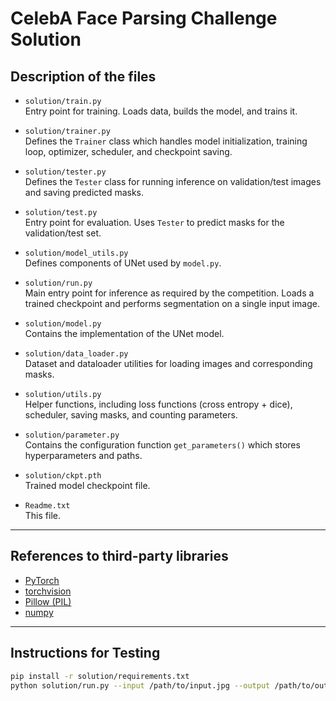 # CelebA Face Parsing Challenge Solution

## Description of the files

- `solution/train.py`  
  Entry point for training. Loads data, builds the model, and trains it.

- `solution/trainer.py`  
  Defines the `Trainer` class which handles model initialization, training loop, optimizer, scheduler, and checkpoint saving.

- `solution/tester.py`  
  Defines the `Tester` class for running inference on validation/test images and saving predicted masks.

- `solution/test.py`  
  Entry point for evaluation. Uses `Tester` to predict masks for the validation/test set.

- `solution/model_utils.py`  
  Defines components of UNet used by `model.py`.

- `solution/run.py`  
  Main entry point for inference as required by the competition. Loads a trained checkpoint and performs segmentation on a single input image.

- `solution/model.py`  
  Contains the implementation of the UNet model.

- `solution/data_loader.py`  
  Dataset and dataloader utilities for loading images and corresponding masks.

- `solution/utils.py`  
  Helper functions, including loss functions (cross entropy + dice), scheduler, saving masks, and counting parameters.

- `solution/parameter.py`  
  Contains the configuration function `get_parameters()` which stores hyperparameters and paths.

- `solution/ckpt.pth`  
  Trained model checkpoint file.

- `Readme.txt`  
  This file.

---

## References to third-party libraries

- [PyTorch](https://pytorch.org/)  
- [torchvision](https://pytorch.org/vision/stable/index.html)  
- [Pillow (PIL)](https://pypi.org/project/pillow/)  
- [numpy](https://numpy.org/)  

---

## Instructions for Testing

```bash
pip install -r solution/requirements.txt
python solution/run.py --input /path/to/input.jpg --output /path/to/output.png --weights solution/ckpt.pth



